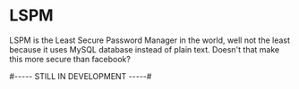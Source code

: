 # LSPM
LSPM is the Least Secure Password Manager in the world, well not the least because it uses MySQL database instead of plain text. Doesn't that make this more secure than facebook?

#----- STILL IN DEVELOPMENT -----#
